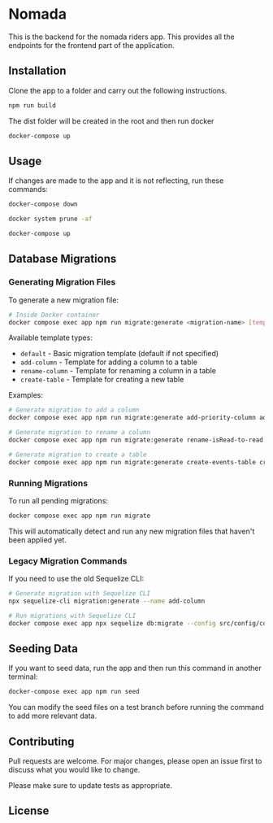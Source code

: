 # Nomada

This is the backend for the nomada riders app. This provides all the endpoints for the frontend part of the application.

## Installation

Clone the app to a folder and carry out the following instructions.

```bash
npm run build
```
The dist folder will be created in the root and then run docker
```bash
docker-compose up
```

## Usage

If changes are made to the app and it is not reflecting, run these commands:

```bash
docker-compose down
```
```bash
docker system prune -af
```

```bash
docker-compose up
```

## Database Migrations

### Generating Migration Files

To generate a new migration file:

```bash
# Inside Docker container
docker compose exec app npm run migrate:generate <migration-name> [template-type]
```

Available template types:
- `default` - Basic migration template (default if not specified)
- `add-column` - Template for adding a column to a table
- `rename-column` - Template for renaming a column in a table
- `create-table` - Template for creating a new table

Examples:
```bash
# Generate migration to add a column
docker compose exec app npm run migrate:generate add-priority-column add-column

# Generate migration to rename a column
docker compose exec app npm run migrate:generate rename-isRead-to-read rename-column

# Generate migration to create a table
docker compose exec app npm run migrate:generate create-events-table create-table
```

### Running Migrations

To run all pending migrations:

```bash
docker compose exec app npm run migrate
```

This will automatically detect and run any new migration files that haven't been applied yet.

### Legacy Migration Commands

If you need to use the old Sequelize CLI:

```bash
# Generate migration with Sequelize CLI
npx sequelize-cli migration:generate --name add-column

# Run migrations with Sequelize CLI
docker compose exec app npx sequelize db:migrate --config src/config/config.js
```

## Seeding Data

If you want to seed data, run the app and then run this command in another terminal:

```bash
docker-compose exec app npm run seed
```

You can modify the seed files on a test branch before running the command to add more relevant data.

## Contributing

Pull requests are welcome. For major changes, please open an issue first
to discuss what you would like to change.

Please make sure to update tests as appropriate.

## License

